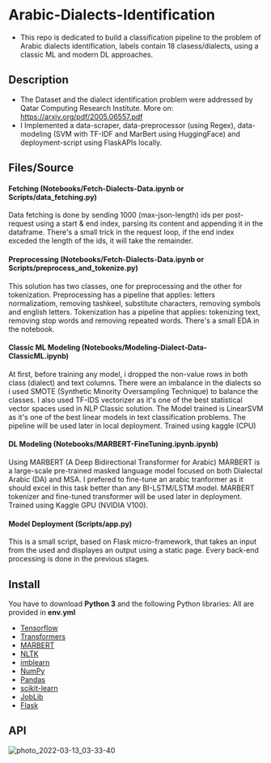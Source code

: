 # Arabic-Dialects-Identification
- This repo is dedicated to build a classification pipeline to the problem of Arabic dialects identification, labels contain 18 clasess/dialects, using a classic ML and modern DL approaches. 

## Description
- The Dataset and the dialect identification problem were addressed by Qatar Computing Research Institute. More on: https://arxiv.org/pdf/2005.06557.pdf
- I Implemented a data-scraper, data-preprocessor (using Regex), data-modeling (SVM with TF-IDF and MarBert using HuggingFace) and deployment-script using FlaskAPIs locally.

## Files/Source
#### Fetching (Notebooks/Fetch-Dialects-Data.ipynb or Scripts/data_fetching.py)
  Data fetching is done by sending 1000 (max-json-length) ids per post-request using a start & end index, parsing its content and appending it in the dataframe. 
  There's a small trick in the request loop, if the end index exceded the length of the ids, it will take the remainder.
  
#### Preprocessing (Notebooks/Fetch-Dialects-Data.ipynb or Scripts/preprocess_and_tokenize.py)
  This solution has two classes, one for preprocessing and the other for tokenization.
  Preprocessing has a pipeline that applies: letters normalizatiom, removing tashkeel, substitute characters, removing symbols and english letters.
  Tokenization has a pipeline that applies: tokenizing text, removing stop words and removing repeated words.
  There's a small EDA in the notebook.
  
#### Classic ML Modeling (Notebooks/Modeling-Dialect-Data-ClassicML.ipynb)
  At first, before training any model, i dropped the non-value rows in both class (dialect) and text columns.
  There were an imbalance in the dialects so i used SMOTE (Synthetic Minority Oversampling Technique) to balance the classes.
  I also used TF-IDS vectorizer as it's one of the best statistical vector spaces used in NLP Classic solution.
  The Model trained is LinearSVM as it's one of the best linear models in text classification problems.
  The pipeline will be used later in local deployment.
  Trained using kaggle (CPU)
  
#### DL Modeling (Notebooks/MARBERT-FineTuning.ipynb.ipynb)
  Using MARBERT (A Deep Bidirectional Transformer for Arabic) MARBERT is a large-scale pre-trained masked language model focused on both Dialectal Arabic (DA) and MSA.
  I prefered to fine-tune an arabic tranformer as it should excel in this task better than any BI-LSTM/LSTM model.
  MARBERT tokenizer and fine-tuned transformer will be used later in deployment.
  Trained using Kaggle GPU (NVIDIA V100).

#### Model Deployment (Scripts/app.py)
  This is a small script, based on Flask micro-framework, that takes an input from the used and displayes an output using a static page.
  Every back-end processing is done in the previous stages.


## Install
You have to download **Python 3** and the following Python libraries:
All are provided in **env.yml**

- [Tensorflow](https://www.tensorflow.org/)
- [Transformers](https://huggingface.co/docs/transformers/index)
- [MARBERT](https://huggingface.co/UBC-NLP/MARBERT)
- [NLTK](https://www.nltk.org/)
- [imblearn](https://imbalanced-learn.org/stable/)
- [NumPy](http://www.numpy.org/)
- [Pandas](http://pandas.pydata.org)
- [scikit-learn](http://scikit-learn.org/stable/)
- [JobLib](https://joblib.readthedocs.io/en/latest/)
- [Flask](https://flask.palletsprojects.com/)

## API
![photo_2022-03-13_03-33-40](https://user-images.githubusercontent.com/36515196/158041279-1fdf54cc-9fc8-4cf2-8033-d6d559de3d6a.jpg)

